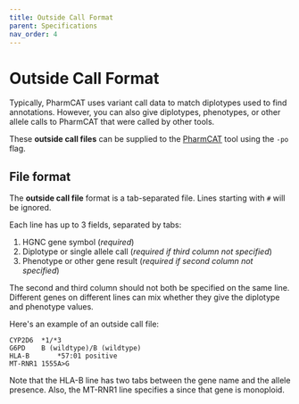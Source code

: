 ```yaml
---
title: Outside Call Format
parent: Specifications
nav_order: 4
---
```

# Outside Call Format

Typically, PharmCAT uses variant call data to match diplotypes used to find annotations. However, you can also give 
diplotypes, phenotypes, or other allele calls to PharmCAT that were called by other tools.

These **outside call files** can be supplied to the [PharmCAT](/using/Running-PharmCAT#outside-calls) tool using the 
`-po` flag.

## File format

The **outside call file** format is a tab-separated file. Lines starting with `#` will be ignored.

Each line has up to 3 fields, separated by tabs:

1. HGNC gene symbol (_required_)
2. Diplotype or single allele call (_required if third column not specified_)
3. Phenotype or other gene result (_required if second column not specified_)

The second and third column should not both be specified on the same line. Different genes on different lines can mix 
whether they give the diplotype and phenotype values.

Here's an example of an outside call file:

```text
CYP2D6	*1/*3
G6PD	B (wildtype)/B (wildtype)
HLA-B		*57:01 positive
MT-RNR1	1555A>G
```

Note that the HLA-B line has two tabs between the gene name and the allele presence. Also, the MT-RNR1 line specifies a 
since that gene is monoploid.
